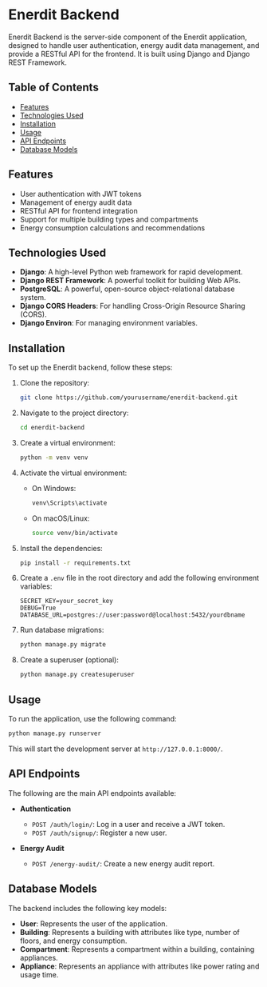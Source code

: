 # Enerdit Backend

Enerdit Backend is the server-side component of the Enerdit application, designed to handle user authentication, energy audit data management, and provide a RESTful API for the frontend. It is built using Django and Django REST Framework.

## Table of Contents

- [Features](#features)
- [Technologies Used](#technologies-used)
- [Installation](#installation)
- [Usage](#usage)
- [API Endpoints](#api-endpoints)
- [Database Models](#database-models)

## Features

- User authentication with JWT tokens
- Management of energy audit data
- RESTful API for frontend integration
- Support for multiple building types and compartments
- Energy consumption calculations and recommendations

## Technologies Used

- **Django**: A high-level Python web framework for rapid development.
- **Django REST Framework**: A powerful toolkit for building Web APIs.
- **PostgreSQL**: A powerful, open-source object-relational database system.
- **Django CORS Headers**: For handling Cross-Origin Resource Sharing (CORS).
- **Django Environ**: For managing environment variables.

## Installation

To set up the Enerdit backend, follow these steps:

1. Clone the repository:

   ```bash
   git clone https://github.com/yourusername/enerdit-backend.git
   ```

2. Navigate to the project directory:

   ```bash
   cd enerdit-backend
   ```

3. Create a virtual environment:

   ```bash
   python -m venv venv
   ```

4. Activate the virtual environment:

   - On Windows:
     ```bash
     venv\Scripts\activate
     ```
   - On macOS/Linux:
     ```bash
     source venv/bin/activate
     ```

5. Install the dependencies:

   ```bash
   pip install -r requirements.txt
   ```

6. Create a `.env` file in the root directory and add the following environment variables:

   ```
   SECRET_KEY=your_secret_key
   DEBUG=True
   DATABASE_URL=postgres://user:password@localhost:5432/yourdbname
   ```

7. Run database migrations:

   ```bash
   python manage.py migrate
   ```

8. Create a superuser (optional):
   ```bash
   python manage.py createsuperuser
   ```

## Usage

To run the application, use the following command:

```bash
python manage.py runserver
```

This will start the development server at `http://127.0.0.1:8000/`.

## API Endpoints

The following are the main API endpoints available:

- **Authentication**

  - `POST /auth/login/`: Log in a user and receive a JWT token.
  - `POST /auth/signup/`: Register a new user.

- **Energy Audit**
  - `POST /energy-audit/`: Create a new energy audit report.

## Database Models

The backend includes the following key models:

- **User**: Represents the user of the application.
- **Building**: Represents a building with attributes like type, number of floors, and energy consumption.
- **Compartment**: Represents a compartment within a building, containing appliances.
- **Appliance**: Represents an appliance with attributes like power rating and usage time.
